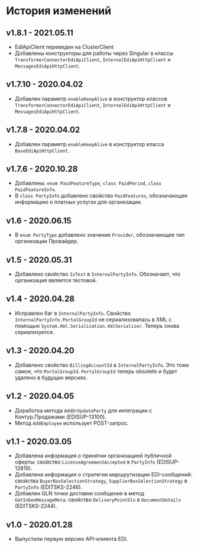 # История изменений

## v1.8.1 - 2021.05.11
- EdiApiClient переведен на ClusterClient
- Добавлены конструкторы для работы через Singular в классы `TransformerConnectorEdiApiClient`, `InternalEdiApiHttpClient` и `MessagesEdiApiHttpClient`.

## v1.7.10 - 2020.04.02
- Добавлен параметр `enableKeepAlive` в конструктор классов `TransformerConnectorEdiApiClient`, `InternalEdiApiHttpClient` и `MessagesEdiApiHttpClient`.

## v1.7.8 - 2020.04.02
- Добавлен параметр `enableKeepAlive` в конструктор класса `BaseEdiApiHttpClient`.

## v1.7.6 - 2020.10.28
- Добавлены: `enum PaidFeatureType`, `class PaidPeriod`, `class PaidFeatureInfo`.
- В `class PartyInfo` добавлено свойство `PaidFeatures`, обозначающее информацию о платных услугах для организации.

## v1.6 - 2020.06.15
- В `enum PartyType` добавлено значение `Provider`, обозначающее тип организации Провайдер.

## v1.5 - 2020.05.31
- Добавлено свойство `IsTest` в `InternalPartyInfo`. Обозначает, что организация является тестовой.

## v1.4 - 2020.04.28
- Исправлен баг в `InternalPartyInfo`. Свойство `InternalPartyInfo.PortalGroupId` не сериализовалась в XML с помощью `System.Xml.Serialization.XmlSerializer`. Теперь снова сериализуется.

## v1.3 - 2020.04.20
- Добавлено свойство `BillingAccountId` в `InternalPartyInfo`. Это тоже самое, что `PortalGroupId`. `PortalGroupId` теперь obsolete и будет удалено в будущих версиях.

## v1.2 - 2020.04.05
- Доработка метода `AddOrUpdateParty` для интеграции с Контур.Продажами (EDISUP-13100).
- Метод `AddEmployee` использует POST-запрос.

## v1.1 - 2020.03.05
- Добавлена информация о принятии организацией публичной оферты: свойство `LicenseAgreementAccepted` в `PartyInfo` (EDISUP-12819).
- Добавлена информация о стратегии маршрутизации EDI-сообщений: свойства `BuyerBoxSelectionStrategy`, `SupplierBoxSelectionStrategy` в `PartyInfo` (EDITSKS-2246).
- Добавлен GLN точки доставки сообщения в метод `GetInboxMessageMeta`: свойство `DeliveryPointGln` в `DocumentDetails` (EDITSKS-2244).

## v1.0 - 2020.01.28
- Выпустили первую версию API-клиента EDI.
